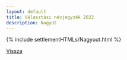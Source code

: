 ```yaml
---
layout: default
title: Választási névjegyzék 2022
description: Nagyút
---
```


{% include settlementHTMLs/Nagyuut.html %}

[Vissza](../)
